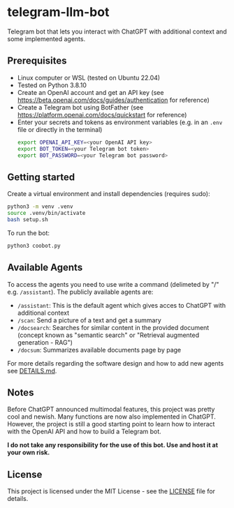 # telegram-llm-bot
Telegram bot that lets you interact with ChatGPT with additional context and some implemented agents. 

## Prerequisites
- Linux computer or WSL (tested on Ubuntu 22.04)
- Tested on Python 3.8.10
- Create an OpenAI account and get an API key (see https://beta.openai.com/docs/guides/authentication for reference)
- Create a Telegram bot using BotFather (see https://platform.openai.com/docs/quickstart for reference)
- Enter your secrets and tokens as environment variables (e.g. in an `.env` file or directly in the terminal)
    ```bash
    export OPENAI_API_KEY=<your OpenAI API key>
    export BOT_TOKEN=<your Telegram bot token>
    export BOT_PASSWORD=<your Telegram bot password>
    ```

## Getting started
Create a virtual environment and install dependencies (requires sudo):
```bash
python3 -m venv .venv
source .venv/bin/activate
bash setup.sh
```
To run the bot:
```bash
python3 coobot.py
```

## Available Agents
To access the agents you need to use write a command (delimeted by "/" e.g. `/assistant`). The publicly available agents are:
- `/assistant`: This is the default agent which gives acces to ChatGPT with additional context 
- `/scan`: Send a picture of a text and get a summary
- `/docsearch`: Searches for similar content in the provided document (concept known as "semantic search" or "Retrieval augmented generation - RAG")
- `/docsum`: Summarizes available documents page by page

For more details regarding the software design and how to add new agents see [DETAILS.md](DETAILS.md).


## Notes
Before ChatGPT announced multimodal features, this project was pretty cool and newish. Many functions are now also implemented in ChatGPT. However, the project is still a good starting point to learn how to interact with the OpenAI API and how to build a Telegram bot.

**I do not take any responsibility for the use of this bot. Use and host it at your own risk.**

## License
This project is licensed under the MIT License - see the [LICENSE](LICENSE) file for details.

